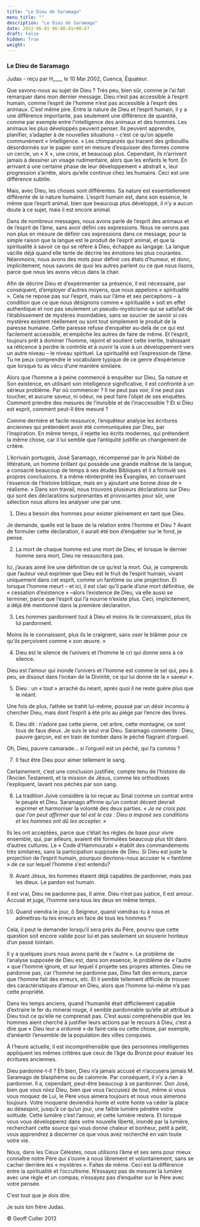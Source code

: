 ```yaml
---
title: "Le Dieu de Saramago"
menu_title: ""
description: "Le Dieu de Saramago"
date: 2022-06-01 06:00:01+00:67
draft: False
hidden: True
weight:
---
```

### Le Dieu de Saramago

Judas - reçu par H____ le 10 Mai 2002, Cuenca, Équateur.

Que savons-nous au sujet de Dieu ? Très peu, bien sûr, comme je l’ai fait remarquer dans mon dernier message. Dieu n’est pas accessible à l’esprit humain, comme l’esprit de l’homme n’est pas accessible à l’esprit des animaux. C’est même pire. Entre la nature de Dieu et l’esprit humain, il y a une différence importante, pas seulement une différence de quantité, comme par exemple entre l’intelligence des animaux et des hommes. Les animaux les plus développés peuvent penser. Ils peuvent apprendre, planifier, s’adapter à de nouvelles situations – c’est ce qu’on appelle communément « Intelligence. » Les chimpanzés qui tracent des gribouillis désordonnés sur le papier sont en mesure d’esquisser des formes comme un cercle, un « X », une croix, et beaucoup plus. Cependant, ils n’arrivent jamais à dessiner un visage rudimentaire, alors que les enfants le font. En arrivant à une certaine phase de leur développement « abstrait », leur progression s’arrête, alors qu’elle continue chez les humains. Ceci est une différence subtile.

Mais, avec Dieu, les choses sont différentes. Sa nature est essentiellement différente de la nature humaine. L’esprit humain est, dans son essence, le même que l’esprit animal, bien que beaucoup plus développé, il n’y a aucun doute à ce sujet, mais il est encore animal.

Dans de nombreux messages, nous avons parlé de l’esprit des animaux et de l’esprit de l’âme, sans avoir défini ces expressions. Nous ne serons pas non plus en mesure de définir ces expressions dans ce message, pour la simple raison que la langue est le produit de l’esprit animal, et que  la spiritualité à savoir ce qui se réfère à Dieu, échappe au langage. La langue vacille déjà quand elle tente de décrire les émotions les plus courantes. Néanmoins, nous avons des mots pour définir ces états d’humeur, et donc, implicitement, nous savons de quoi les autres parlent ou ce que nous lisons, parce que nous les avons vécus dans la chair.

Afin de décrire Dieu et d’expérimenter sa présence, il est nécessaire, par conséquent, d’employer d’autres moyens, que nous appelons « spiritualité ». Cela ne repose pas sur l’esprit, mais sur l’âme et ses perceptions – à condition que ce que nous désignons comme « spiritualité » soit en effet authentique et non pas seulement un pseudo-mysticisme qui se satisfait de l’établissement de mystères insondables, sans se soucier de savoir si ces mystères existent réellement ou sont tout simplement le produit de la paresse humaine. Cette paresse refuse d’enquêter au-delà de ce qui est facilement accessible, et empêche les autres de faire de même. Et l’esprit, toujours prêt à dominer l’homme, rejoint et soutient cette inertie, trahissant sa réticence à perdre le contrôle et à ouvrir la voie à un développement vers un autre niveau – le niveau spirituel. La spiritualité est l’expression de l’âme. Tu ne peux comprendre le vocabulaire typique de ce genre d’expérience que lorsque tu as vécu d’une manière similaire.

Alors que l’homme a à peine commencé à enquêter sur Dieu, Sa nature et Son existence, en utilisant son intelligence significative, il est confronté à un sérieux problème. Par où commencer ? Il ne peut pas voir, il ne peut pas toucher, et aucune saveur, ni odeur, ne peut faire l’objet de ses enquêtes. Comment prendre des mesures de l’invisible et de l’inaccessible ? Et si Dieu est esprit, comment peut-Il être mesuré ?

Comme dernière et facile ressource, l’enquêteur analyse les écritures anciennes qui prétendent avoir été communiquées par Dieu, par l’inspiration. En même temps, il rejette les écrits modernes, qui prétendent la même chose, car il lui semble que l’antiquité justifie un changement de critère.

L’écrivain portugais, José Saramago, récompensé par le prix Nobel de littérature, un homme brillant qui possède une grande maîtrise de la langue, a consacré beaucoup de temps à ses études Bibliques et il a formulé ses propres conclusions. Il a même réinterprété les Évangiles, en conservant l’essence de l’histoire biblique, mais en y ajoutant une bonne dose de « réalisme. » Dans son travail, nous trouvons plusieurs déclarations sur Dieu qui sont des déclarations surprenantes et provocantes pour sûr, une sélection nous allons les analyser une par une.

1. Dieu a besoin des hommes pour exister pleinement en tant que Dieu.

Je demande, quelle est la base de la relation entre l’homme et Dieu ? Avant de formuler cette déclaration, il aurait été bon d’enquêter sur le fond, je pense.

2. La mort de chaque homme est une mort de Dieu, et lorsque le dernier homme sera mort, Dieu ne ressuscitera pas.

Ici, j’aurais aimé lire une définition de ce qu’est la mort. Oui, je comprends que l’auteur veut exprimer que Dieu est le fruit de l’esprit humain, vivant uniquement dans cet esprit, comme un fantôme ou une projection. Et lorsque l’homme meurt – et ici, il est clair qu’il parle d’une mort définitive, de « cessation d’existence » –alors l’existence de Dieu, va elle aussi se terminer, parce que l’esprit qui l’a nourrie n’existe plus. Ceci, implicitement, a déjà été mentionné dans la première déclaration.

3. Les hommes pardonnent tout à Dieu et moins ils le connaissent, plus ils lui pardonnent. 

Moins ils le connaissent, plus ils le craignent, sans oser le blâmer pour ce qu’ils perçoivent comme « son œuvre. »

4. Dieu est le silence de l’univers et l’homme le cri qui donne sens à ce silence.

Dieu est l’amour qui inonde l’univers et l’homme est comme le sel qui, peu à peu, se dissout dans l’océan de la Divinité, ce qui lui donne de la « saveur ».

5. Dieu : un « tout » arraché du néant, après quoi il ne reste guère plus que le néant.

Une fois de plus, l’athée se trahit lui-même, poussé par un désir inconnu à chercher Dieu, mais dont l’esprit a été pris au piège par l’encre des livres.

6. Dieu dit : n’adore pas cette pierre, cet arbre, cette montagne; ce sont tous de faux dieux. Je suis le seul vrai Dieu. Saramago commente : Dieu, pauvre garçon, est en train de tomber dans le péché flagrant d’orgueil.

Oh, Dieu, pauvre camarade… si l’orgueil est un péché, qui l’a commis ?

7. Il faut être Dieu pour aimer tellement le sang.

Certainement, c’est une conclusion justifiée, compte tenu de l’histoire de l’Ancien Testament, et la mission de Jésus, comme les orthodoxes l’expliquent, lavant nos péchés par son sang.

8. La tradition Juive considère la loi reçue au Sinaï comme un contrat entre le peuple et Dieu. Saramago affirme qu’un contrat décent devrait exprimer et harmoniser la volonté des deux parties. *« Je ne crois pas que l’on peut affirmer que tel est le cas : Dieu a imposé ses conditions et les hommes ont dû les accepter. »*

Ils les ont acceptées, parce que c’était les règles de base pour vivre ensemble, qui, par ailleurs, avaient été formulées beaucoup plus tôt dans d’autres cultures. Le « Code d’Hammourabi » établit des commandements très similaires, sans la participation supposée de Dieu. Si Dieu est juste la projection de l’esprit humain, pourquoi devrions-nous accuser le « fantôme » de ce sur lequel l’homme s’est entendu?

9. Avant Jésus, les hommes étaient déjà capables de pardonner, mais pas les dieux. Le pardon est humain.

Il est vrai, Dieu ne pardonne pas, Il aime. Dieu n’est pas justice, Il est amour. Accusé et juge, l’homme sera tous les deux en même temps.

10. Quand viendra le jour, ô Seigneur, quand viendras-tu à nous et admettras-tu tes erreurs en face de tous les hommes ?

Cela, il peut le demander lorsqu’il sera près du Père, pourvu que cette question soit encore valide pour lui et pas seulement un souvenir honteux d’un passé lointain.

Il y a quelques jours nous avons parlé de « l’autre ». Le problème de l’analyse supposée de Dieu est, dans son essence, le problème de « l’autre » que l’homme ignore, et sur lequel il projette ses propres attentes. Dieu ne pardonne pas, car l’homme ne pardonne pas, Dieu fait des erreurs, parce que l’homme fait des erreurs, etc. Et il semble tellement difficile de trouver des caractéristiques d’amour en Dieu, alors que l’homme lui-même n’a pas cette propriété.

Dans les temps anciens, quand l’humanité était difficilement capable d’extraire le fer du minerai rouge, il semble pardonnable qu’elle ait attribué à Dieu tout ce qu’elle ne comprenait pas. C’est aussi compréhensible que les hommes aient cherché à justifier leurs actions par le recours à Dieu, c’est à dire que « Dieu leur a ordonné » de faire cela ou cette chose, par exemple, d’anéantir l’ensemble de la population des villes conquises.

À l’heure actuelle, il est incompréhensible que des personnes intelligentes appliquent les mêmes critères que ceux de l’âge du Bronze pour évaluer les écritures anciennes.

Dieu pardonne-t-Il ? Eh bien, Dieu n’a jamais accusé et n’accusera jamais M. Saramago de blasphème ou de calomnie. Par conséquent, il n’y a rien à pardonner. Il a, cependant, peut-être beaucoup à se pardonner. Don José, bien que vous niiez Dieu, bien que vous l’accusiez de tout, même si vous vous moquez de Lui, le Père vous aimera toujours et nous vous aimerons toujours. Votre moquerie deviendra honte et votre honte va céder la place au désespoir, jusqu’à ce qu’un jour, une faible lumière pénètre votre solitude. Cette lumière c’est l’amour, et cette lumière restera. Et lorsque vous vous développerez dans votre nouvelle liberté, inondé par la lumière, recherchant cette source qui vous donne chaleur et bonheur, petit à petit, vous apprendrez à discerner ce que vous avez recherché en vain toute votre vie.

Nous, dans les Cieux Célestes, nous utilisons l’âme et ses sens pour mieux connaître notre Père qui s’ouvre à nous librement et volontairement, sans se cacher derrière les « mystères ». Faites de même. Ceci est la différence entre la spiritualité et l’occultisme. N’essayez pas de mesurer la lumière avec une règle et un compas; n’essayez pas d’enquêter sur le Père avec votre pensée.

C’est tout que je dois dire.

Je suis ton frère Judas.

© Geoff Cutler 2013